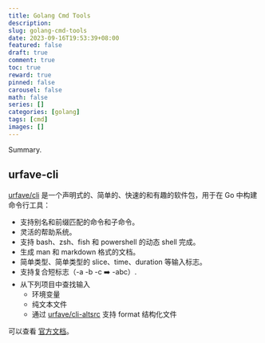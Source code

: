 ```yaml
---
title: Golang Cmd Tools
description:
slug: golang-cmd-tools
date: 2023-09-16T19:53:39+08:00
featured: false
draft: true
comment: true
toc: true
reward: true
pinned: false
carousel: false
math: false
series: []
categories: [golang]
tags: [cmd]
images: []
---
```


Summary.

<!--more-->

## urfave-cli

[urfave/cli](https://github.com/urfave/cli) 是一个声明式的、简单的、快速的和有趣的软件包，用于在 Go 中构建命令行工具：

- 支持别名和前缀匹配的命令和子命令。
- 灵活的帮助系统。
- 支持 bash、zsh、fish 和 powershell 的动态 shell 完成。
- 生成 man 和 markdown 格式的文档。
- 简单类型、简单类型的 slice、time、duration 等输入标志。
- 支持复合短标志（-a -b -c ➡️ -abc）.
- 从下列项目中查找输入
  - 环境变量
  - 纯文本文件
  - 通过 [urfave/cli-altsrc](https://github.com/urfave/cli-altsrc) 支持 format 结构化文件

可以查看 [官方文档](https://cli.urfave.org/)。
